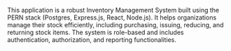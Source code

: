 This application is a robust Inventory Management System built using the PERN stack (Postgres, Express.js, React, Node.js). It helps organizations manage their stock efficiently, including purchasing, issuing, reducing, and returning stock items. The system is role-based and includes authentication, authorization, and reporting functionalities.
